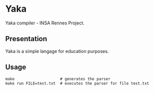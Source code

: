 Yaka
====

Yaka compiler - INSA Rennes Project.

Presentation
------------

Yaka is a simple langage for education purposes.

Usage
-----

```
make                    # generates the parser
make run FILE=test.txt  # executes the parser for file test.txt
```